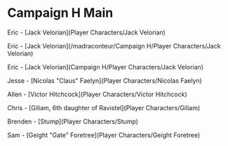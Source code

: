 # Campaign H Main

Eric - [Jack Velorian](Player Characters/Jack Velorian)

Eric - [Jack Velorian](/madraconteur/Campaign H/Player Characters/Jack Velorian)

Eric - [Jack Velorian](Campaign H/Player Characters/Jack Velorian)

Jesse - [Nicolas "Claus" Faelyn](Player Characters/Nicolas Faelyn)

Allen - [Victor Hitchcock](Player Characters/Victor Hitchcock)

Chris - [Giliam, 6th daughter of Ravistel](Player Characters/Giliam)

Brenden - [Stump](Player Characters/Stump)

Sam - [Geight "Gate" Foretree](Player Characters/Geight Foretree)

